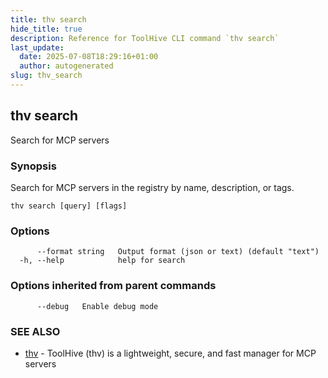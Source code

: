 ```yaml
---
title: thv search
hide_title: true
description: Reference for ToolHive CLI command `thv search`
last_update:
  date: 2025-07-08T18:29:16+01:00
  author: autogenerated
slug: thv_search
---
```


## thv search

Search for MCP servers

### Synopsis

Search for MCP servers in the registry by name, description, or tags.

```
thv search [query] [flags]
```

### Options

```
      --format string   Output format (json or text) (default "text")
  -h, --help            help for search
```

### Options inherited from parent commands

```
      --debug   Enable debug mode
```

### SEE ALSO

* [thv](thv.md)	 - ToolHive (thv) is a lightweight, secure, and fast manager for MCP servers

